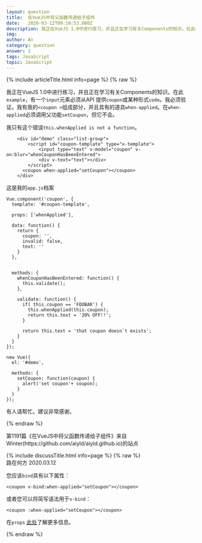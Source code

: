 ```yaml
---
layout: question
title:  在VueJS中将父函数传递给子组件
date:   2020-03-12T09:10:53.000Z
description: 我正在VueJS 1.0中进行练习，并且正在学习有关Components的知识。在此example，有一个input元素必须从API 提供coupon或某...
img: 
author: An
category: question
answer: 1
tags: JavaScript
topic: JavaScript
---
```

<div class="article-root">
  <div class="article">
    {% include articleTitle.html info=page %}
    {% raw %}
    <div class="article-content"><p><font style="vertical-align: inherit;"><font style="vertical-align: inherit;">我正在VueJS 1.0中进行练习，并且正在学习有关Components的知识。</font><font style="vertical-align: inherit;">在此</font></font><code>example</code><font style="vertical-align: inherit;"><font style="vertical-align: inherit;">，有一个</font></font><code>input</code><font style="vertical-align: inherit;"><font style="vertical-align: inherit;">元素必须</font><font style="vertical-align: inherit;">从API </font><font style="vertical-align: inherit;">提供</font></font><code>coupon</code><font style="vertical-align: inherit;"><font style="vertical-align: inherit;">或某种形式</font></font><code>code</code><font style="vertical-align: inherit;"><font style="vertical-align: inherit;">。</font><font style="vertical-align: inherit;">我必须验证。</font><font style="vertical-align: inherit;">我有我的</font></font><code>&lt;coupon &gt;</code><font style="vertical-align: inherit;"><font style="vertical-align: inherit;">组成部分，并且具有的道具</font></font><code>when-applied</code><font style="vertical-align: inherit;"><font style="vertical-align: inherit;">。</font><font style="vertical-align: inherit;">在</font></font><code>when-applied</code><font style="vertical-align: inherit;"><font style="vertical-align: inherit;">必须调用父功能</font></font><code>setCoupon</code><font style="vertical-align: inherit;"><font style="vertical-align: inherit;">，但它不会。</font></font></p>

<p><font style="vertical-align: inherit;"><font style="vertical-align: inherit;">我只有这个错误</font></font><code>this.whenApplied is not a function</code><font style="vertical-align: inherit;"><font style="vertical-align: inherit;">。</font></font></p>

<pre><code>    &lt;div id="demo" class="list-group"&gt;<font></font>
        &lt;script id="coupon-template" type="x-template"&gt;<font></font>
            &lt;input type="text" v-model="coupon" v-on:blur="whenCouponHasBeenEntered"&gt;<font></font>
            &lt;div v-text="text"&gt;&lt;/div&gt;<font></font>
        &lt;/script&gt;<font></font>
      &lt;coupon when-applied="setCoupon"&gt;&lt;/coupon&gt;<font></font>
    &lt;/div&gt;<font></font>
</code></pre>

<p><font style="vertical-align: inherit;"><font style="vertical-align: inherit;">这是我的</font></font><code>app.js</code><font style="vertical-align: inherit;"><font style="vertical-align: inherit;">档案</font></font></p>

<pre><code>Vue.component('coupon', {<font></font>
  template: '#coupon-template',<font></font>
<font></font>
  props: ['whenApplied'],<font></font>
<font></font>
  data: function() {<font></font>
    return {<font></font>
      coupon: '',<font></font>
      invalid: false,<font></font>
      text: ''<font></font>
    } <font></font>
  },<font></font>
<font></font>
<font></font>
  methods: {<font></font>
    whenCouponHasBeenEntered: function() {<font></font>
      this.validate();<font></font>
    },<font></font>
<font></font>
    validate: function() {<font></font>
      if( this.coupon == 'FOOBAR') {<font></font>
        this.whenApplied(this.coupon);<font></font>
        return this.text = '20% OFF!!';<font></font>
      }<font></font>
<font></font>
      return this.text = 'that coupon doesn`t exists';<font></font>
    }<font></font>
  }<font></font>
});<font></font>
<font></font>
new Vue({<font></font>
  el: '#demo',<font></font>
<font></font>
  methods: {<font></font>
    setCoupon: function(coupon) {<font></font>
      alert('set coupon'+ coupon);<font></font>
    }<font></font>
  }<font></font>
});<font></font>
</code></pre>

<p><font style="vertical-align: inherit;"><font style="vertical-align: inherit;">有人请帮忙。</font><font style="vertical-align: inherit;">建议非常感谢。</font></font></p></div>
    {% endraw %}
  </div>
  <p class="winter_mark">第1191篇《在VueJS中将父函数传递给子组件》来自Winter(https://github.com/aiyld/aiyld.github.io)的站点</p>
  <div class="discuss-wrapper">
    {% include discussTitle.html info=page %}
    {% raw %}
    <div class="discuss-list">
    <div class="discuss-item">
        <div class="discuss-parent">
          <div class="discuss-meta">
            <span class="discuss-user">路在何方</span>
            <span class="discuss-time">2020.03.12</span>
          </div>
          <div class="discuss-comment"><p><font style="vertical-align: inherit;"><font style="vertical-align: inherit;">您应该</font></font><code>bind</code><font style="vertical-align: inherit;"><font style="vertical-align: inherit;">具有以下属性：</font></font></p>

<pre><code>&lt;coupon v-bind:when-applied="setCoupon"&gt;&lt;/coupon&gt;
</code></pre>

<p><font style="vertical-align: inherit;"><font style="vertical-align: inherit;">或者您可以将简写语法用于</font></font><code>v-bind</code><font style="vertical-align: inherit;"><font style="vertical-align: inherit;">：</font></font></p>

<pre><code>&lt;coupon :when-applied="setCoupon"&gt;&lt;/coupon&gt;
</code></pre>

<p><font style="vertical-align: inherit;"><font style="vertical-align: inherit;">在</font></font><code>props</code> <a href="http://vuejs.org/guide/components.html#Props"><font style="vertical-align: inherit;"><font style="vertical-align: inherit;">此处</font></font></a><font style="vertical-align: inherit;"><font style="vertical-align: inherit;">了解更多信息</font><font style="vertical-align: inherit;">。</font></font></p></div>
        </div></div>
    </div>
    {% endraw %}
  </div>
<div>
